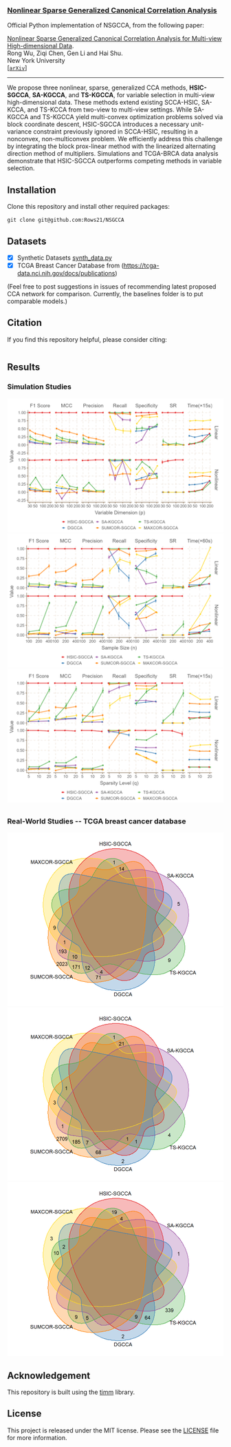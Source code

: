 ### [Nonlinear Sparse Generalized Canonical Correlation Analysis]()

Official Python implementation of NSGCCA, from the following paper:

[Nonlinear Sparse Generalized Canonical Correlation Analysis for Multi-view High-dimensional Data]().  \
Rong Wu, Ziqi Chen, Gen Li and Hai Shu. \
New York University \
[[`arXiv`]()]

---

We propose three nonlinear, sparse, generalized CCA methods, **HSIC-SGCCA**, **SA-KGCCA**, and **TS-KGCCA**, for variable selection in multi-view high-dimensional data. 
These methods extend existing SCCA-HSIC, SA-KCCA, and TS-KCCA from two-view to multi-view settings. While SA-KGCCA and TS-KGCCA yield multi-convex optimization problems solved via block coordinate descent, HSIC-SGCCA introduces a necessary unit-variance constraint previously ignored in SCCA-HSIC, resulting in a nonconvex, non-multiconvex problem.
We efficiently address this challenge by integrating the block prox-linear method with the  linearized
alternating direction method of multipliers. 
Simulations and TCGA-BRCA data analysis demonstrate that HSIC-SGCCA outperforms competing methods in variable selection.

 ## Installation
Clone this repository and install other required packages:
```
git clone git@github.com:Rows21/NSGCCA
```

 ## Datasets
  - [x] Synthetic Datasets [synth_data.py](/NSGCCA/synth_data.py)
  - [x] TCGA Breast Cancer Database from (https://tcga-data.nci.nih.gov/docs/publications)
 
 (Feel free to post suggestions in issues of recommending latest proposed CCA network for comparison. Currently, the baselines folder is to put comparable models.)
 
 <!-- ✅ ⬜️  -->

 ## Citation
If you find this repository helpful, please consider citing:
```

```

 ## Results 
 ### Simulation Studies

<div class="main">
<div class="tag">
</div>
<div class="images" >
	<div class="mid">
		<img src="/screenshots/Fig2a.png" />
	</div>
	<div class="mid">
		<img src="/screenshots/Fig2b.png" />
	</div>
	<div class="mid">
		<img src="/screenshots/Fig2c.png" />
	</div>
</div>
<div style="clear:both;"></div>
<div style="margin-bottom:30px;">
</div>

### Real-World Studies -- TCGA breast cancer database
<div class="main">
<div class="tag">
</div>
<div class="images" >
	<div class="mid">
		<img src="/screenshots/FigVenn_1.png" />
	</div>
	<div class="mid">
		<img src="/screenshots/FigVenn_2.png" />
	</div>
	<div class="mid">
		<img src="/screenshots/FigVenn_3.png" />
	</div>
</div>
<div style="clear:both;"></div>
<div style="margin-bottom:30px;">
</div>

## Acknowledgement
This repository is built using the [timm](https://github.com/rwightman/pytorch-image-models) library.

## License
This project is released under the MIT license. Please see the [LICENSE](LICENSE) file for more information.
